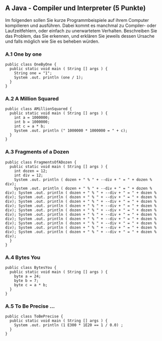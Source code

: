 ## A Java - Compiler und Interpreter (5 Punkte)

Im folgenden sollen Sie kurze Programmbeispiele auf ihrem Computer kompilieren und ausführen. Dabei kommt es manchmal zu Compiler- oder Laufzeitfehlern, oder einfach zu unerwartetem Verhalten. Beschreiben Sie das Problem, das Sie erkennen, und erklären Sie jeweils dessen Ursache und falls möglich wie Sie es beheben würden.

### A.1 One by one

    public class OneByOne {
      public static void main ( String [] args ) {
        String one = "1";
        System .out. println (one / 1);
      }
    }

### A.2 A Million Squared

    public class AMillionSquared {
      public static void main ( String [] args ) {
        int a = 1000000;
        int b = 1000000;
        int c = a * b;
        System .out. println (" 1000000 * 1000000 = " + c);
      }
    }

### A.3 Fragments of a Dozen

    public class FragmentsOfADozen {
      public static void main ( String [] args ) {
        int dozen = 12;
        int div = 12;
        System .out. println ( dozen + " % " + --div + " = " + dozen % div);
        System .out. println ( dozen + " % " + --div + " = " + dozen % div); System .out. println ( dozen + " % " + --div + " = " + dozen % div); System .out. println ( dozen + " % " + --div + " = " + dozen % div); System .out. println ( dozen + " % " + --div + " = " + dozen % div); System .out. println ( dozen + " % " + --div + " = " + dozen % div); System .out. println ( dozen + " % " + --div + " = " + dozen % div); System .out. println ( dozen + " % " + --div + " = " + dozen % div); System .out. println ( dozen + " % " + --div + " = " + dozen % div); System .out. println ( dozen + " % " + --div + " = " + dozen % div); System .out. println ( dozen + " % " + --div + " = " + dozen % div); System .out. println ( dozen + " % " + --div + " = " + dozen % div);
      }
    }

### A.4 Bytes You
    public class BytesYou {
      public static void main ( String [] args ) {
        byte a = 24;
        byte b = 7;
        byte c = a * b;
      }
    }

### A.5 To Be Precise ...
    public class ToBePrecise {
      public static void main ( String [] args ) {
        System .out. println (1 E300 * 1E20 == 1 / 0.0) ;
      }
    }
